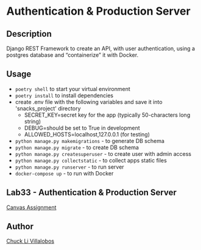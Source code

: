 # Authentication & Production Server


## Description

Django REST Framework to create an API, with user authentication, using a postgres database and “containerize” it with Docker.


## Usage

- `poetry shell` to start your virtual environment
- `poetry install` to install dependencies
- create .env file with the following variables and save it into 'snacks_project' directory
    - SECRET_KEY=secret key for the app (typically 50-characters long string)
    - DEBUG=should be set to True in development
    - ALLOWED_HOSTS=localhost,127.0.0.1 (for testing)
- `python manage.py makemigrations` - to generate DB schema
- `python manage.py migrate` - to create DB schema
- `python manage.py createsuperuser` - to create user with admin access
- `python manage.py collectstatic` - to collect apps static files
- `python manage.py runserver` - to run server
- `docker-compose up` - to run with Docker


## Lab33 - Authentication & Production Server

[Canvas Assignment](https://canvas.instructure.com/courses/2045906/assignments/15160051)

## Author

[Chuck Li Villalobos](https://github.com/ticochuck)

